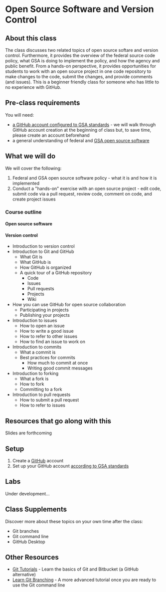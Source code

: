 # Open Source Software and Version Control

## About this class

The class discusses two related topics of open source softare and version control.  Furthermore, it provides the overview of the federal source code policy, what GSA is doing to implement the policy, and how the agency and public benefit.  From a hands-on perspective, it provides opportunities for students to work with an open source project in one code repository to make changes to the code, submit the changes, and provide comments (and issues). This is a beginner friendly class for someone who has little to no experience with GitHub.

## Pre-class requirements

You will need:

* [a GitHub account configured to GSA standards](#setup) - we will walk through GitHub account creation at the beginning of class but, to save time, please create an account beforehand
* a general understanding of federal and [GSA open source software](https://github.com/GSA/open-source-policy)

## What we will do

We will cover the following:

1. Federal and GSA open source software policy - what it is and how it is implemented
2. Conduct a "hands-on" exercise with an open source project - edit code, submit code via a pull request, review code, comment on code, and create project issues

### Course outline

#### Open source software

#### Version control

* Introduction to version control
* Introduction to Git and GitHub
  * What Git is
  * What GitHub is
  * How GitHub is organized
  * A quick tour of a GitHub repository
    * Code
    * Issues
    * Pull requests
    * Projects
    * Wiki
* How you can use GitHub for open source collaboration
  * Participating in projects
  * Publishing your projects
* Introduction to issues
  * How to open an issue
  * How to write a good issue
  * How to refer to other issues
  * How to find an issue to work on
* Introduction to commits
  * What a commit is
  * Best practices for commits
    * How much to commit at once
    * Writing good commit messages
* Introduction to forking
  * What a fork is
  * How to fork
  * Committing to a fork
* Introduction to pull requests
  * How to submit a pull request
  * How to refer to issues

## Resources that go along with this

Slides are forthcoming

## Setup

1. Create a [GitHub](https://github.com/) account
2. Set up your GitHub account [according to GSA standards](https://github.com/GSA/GitHub-Administration)

## Labs

Under development...

## Class Supplements

Discover more about these topics on your own time after the class:

* Git branches
* Git command line
* GitHub Desktop

## Other Resources

* [Git Tutorials](https://www.atlassian.com/git/tutorials) - Learn the basics of Git and Bitbucket (a GitHub alternative)
* [Learn Git Branching](https://learngitbranching.js.org/) - A more advanced tutorial once you are ready to use the Git command line 
